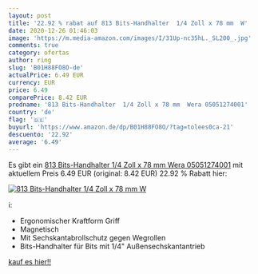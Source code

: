 ```yaml
---
layout: post
title: '22.92 % rabat auf 813 Bits-Handhalter  1/4 Zoll x 78 mm  W'
date: 2020-12-26 01:46:03
image: 'https://m.media-amazon.com/images/I/31Up-nc35hL._SL200_.jpg'
comments: true
category: ofertas
author: ring
slug: 'B01H88FO8O-de'
actualPrice: 6.49 EUR
currency: EUR
price: 6.49
comparePrice: 8.42 EUR
prodname: '813 Bits-Handhalter  1/4 Zoll x 78 mm  Wera 05051274001'
country: 'de'
flag: '🇩🇪'
buyurl: 'https://www.amazon.de/dp/B01H88FO8O/?tag=tolees0ca-21'
descuento: '22.92'
average: '6.49'
---
```


Es gibt ein [813 Bits-Handhalter  1/4 Zoll x 78 mm  Wera 05051274001](https://www.amazon.de/dp/B01H88FO8O/?tag=tolees0ca-21) mit aktuellem Preis 6.49 EUR (original: 8.42 EUR) 22.92 % Rabatt hier:

[![813 Bits-Handhalter  1/4 Zoll x 78 mm  W](https://m.media-amazon.com/images/I/31Up-nc35hL._SL200_.jpg)](https://www.amazon.de/dp/B01H88FO8O/?tag=tolees0ca-21)

ℹ️:

- Ergonomischer Kraftform Griff
- Magnetisch
- Mit Sechskantabrollschutz gegen Wegrollen
- Bits-Handhalter für Bits mit 1/4" Außensechskantantrieb

[kauf es hier!!](https://www.amazon.de/dp/B01H88FO8O/?tag=tolees0ca-21)
